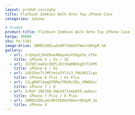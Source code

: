 ```yaml
---
layout: produk-casinghp
title: Flatbush Zombies Walk Onto Top iPhone Case
categories: iphone

# Produk
product-title: Flatbush Zombies Walk Onto Top iPhone Case
harga: 90000
sku: hn-5101
image-drive: 1BMOh28OLwdx9RTXbDGXYWxnrQKdpM_SA
gallery:
  - url: 1rqVqaIj6mZ0wa4NopakuYkbgx5e_vT9v
    title: iPhone 5 / 5s / SE
  - url: 1S7UFjxwEec9EPCJXttWqRBbhgEY7JUP6
    title: iPhone 6 / 6s
  - url: 1483Zms7tJMFtmisSYlVi3_FWL0Q1Iigu
    title: iPhone 6 Plus / 6s Plus
  - url: 1ILgRHFlAwgQ7DMwJfMuRzIRy_tMWUOsc
    title: iPhone 7 / 8
  - url: 1rRpT-1NETAQ-UWLG471aXp0tO-awGwvr
    title: iPhone 7 Plus / 8 Plus
  - url: 1BMOh28OLwdx9RTXbDGXYWxnrQKdpM_SA
    title: iPhone X
---
```

